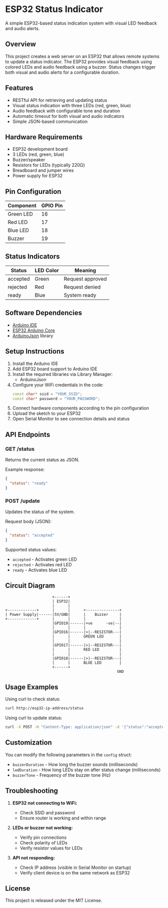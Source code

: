 # ESP32 Status Indicator

A simple ESP32-based status indication system with visual LED feedback and audio alerts.

## Overview

This project creates a web server on an ESP32 that allows remote systems to update a status indicator. The ESP32 provides visual feedback using colored LEDs and audio feedback using a buzzer. Status changes trigger both visual and audio alerts for a configurable duration.

## Features

- RESTful API for retrieving and updating status
- Visual status indication with three LEDs (red, green, blue)
- Audio feedback with configurable tone and duration
- Automatic timeout for both visual and audio indicators
- Simple JSON-based communication

## Hardware Requirements

- ESP32 development board
- 3 LEDs (red, green, blue)
- Buzzer/speaker
- Resistors for LEDs (typically 220Ω)
- Breadboard and jumper wires
- Power supply for ESP32

## Pin Configuration

| Component | GPIO Pin |
|-----------|----------|
| Green LED | 16       |
| Red LED   | 17       |
| Blue LED  | 18       |
| Buzzer    | 19       |

## Status Indicators

| Status    | LED Color | Meaning       |
|-----------|-----------|---------------|
| accepted  | Green     | Request approved |
| rejected  | Red       | Request denied |
| ready     | Blue      | System ready  |

## Software Dependencies

- [Arduino IDE](https://www.arduino.cc/en/software)
- [ESP32 Arduino Core](https://github.com/espressif/arduino-esp32)
- [ArduinoJson](https://arduinojson.org/) library

## Setup Instructions

1. Install the Arduino IDE
2. Add ESP32 board support to Arduino IDE
3. Install the required libraries via Library Manager:
   - ArduinoJson
4. Configure your WiFi credentials in the code:
   ```cpp
   const char* ssid = "YOUR_SSID";
   const char* password = "YOUR_PASSWORD";
   ```
5. Connect hardware components according to the pin configuration
6. Upload the sketch to your ESP32
7. Open Serial Monitor to see connection details and status

## API Endpoints

### GET /status
Returns the current status as JSON.

Example response:
```json
{
  "status": "ready"
}
```

### POST /update
Updates the status of the system.

Request body (JSON):
```json
{
  "status": "accepted"
}
```

Supported status values:
- `accepted` - Activates green LED
- `rejected` - Activates red LED
- `ready` - Activates blue LED

## Circuit Diagram

```
                     +------+
                     | ESP32|
                     |      |
+-------------+      |      |      +---------------+
| Power Supply|------|5V/GND|      |    Buzzer     |
+-------------+      |      |      |               |
                     |GPIO19|------|+ve      -ve|--|
                     |      |      |               |
                     |GPIO16|------|>|--RESISTOR---|
                     |      |      GREEN LED       |
                     |      |                      |
                     |GPIO17|------|>|--RESISTOR---|
                     |      |      RED LED         |
                     |      |                      |
                     |GPIO18|------|>|--RESISTOR---|
                     |      |      BLUE LED        |
                     +------+                      
                                                  GND
```

## Usage Examples

Using curl to check status:
```bash
curl http://esp32-ip-address/status
```

Using curl to update status:
```bash
curl -X POST -H "Content-Type: application/json" -d '{"status":"accepted"}' http://esp32-ip-address/update
```

## Customization

You can modify the following parameters in the `config` struct:
- `buzzerDuration` - How long the buzzer sounds (milliseconds)
- `ledDuration` - How long LEDs stay on after status change (milliseconds)
- `buzzerTone` - Frequency of the buzzer tone (Hz)

## Troubleshooting

1. **ESP32 not connecting to WiFi:**
   - Check SSID and password
   - Ensure router is working and within range

2. **LEDs or buzzer not working:**
   - Verify pin connections
   - Check polarity of LEDs
   - Verify resistor values for LEDs

3. **API not responding:**
   - Check IP address (visible in Serial Monitor on startup)
   - Verify client device is on the same network as ESP32

## License

This project is released under the MIT License.
